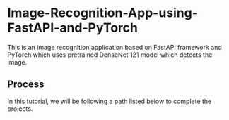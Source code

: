 # Image-Recognition-App-using-FastAPI-and-PyTorch
This is an image recognition application based on FastAPI framework and PyTorch which uses pretrained DenseNet 121 model which detects the image.

## Process
In this tutorial, we will be following a path listed below to complete the projects.